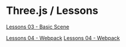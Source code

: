 # Three.js / Lessons


[Lessons 03 - Basic Scene](https://threejs-journey.com/lessons/5)

[Lessons 04 - Webpack](https://threejs-journey.com/lessons/5)
[Lessons 04 - Webpack](https://threejs-journey.com/lessons/5)
